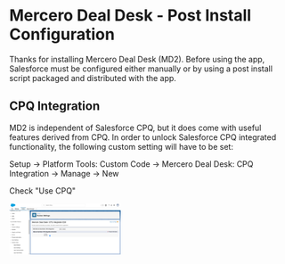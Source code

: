 # Mercero Deal Desk - Post Install Configuration

Thanks for installing Mercero Deal Desk (MD2). Before using the app, Salesforce must be configured either manually or by using a post install script packaged and distributed with the app.

## CPQ Integration

MD2 is independent of Salesforce CPQ, but it does come with useful features derived from CPQ. In order to unlock Salesforce CPQ integrated functionality, the following custom setting will have to be set:

Setup -> Platform Tools: Custom Code -> Mercero Deal Desk: CPQ Integration  -> Manage -> New

Check "Use CPQ"

<img alt="Custom CPQ Setting" src="images/Custom-Settings-Salesforce.png" width="200px"/>
